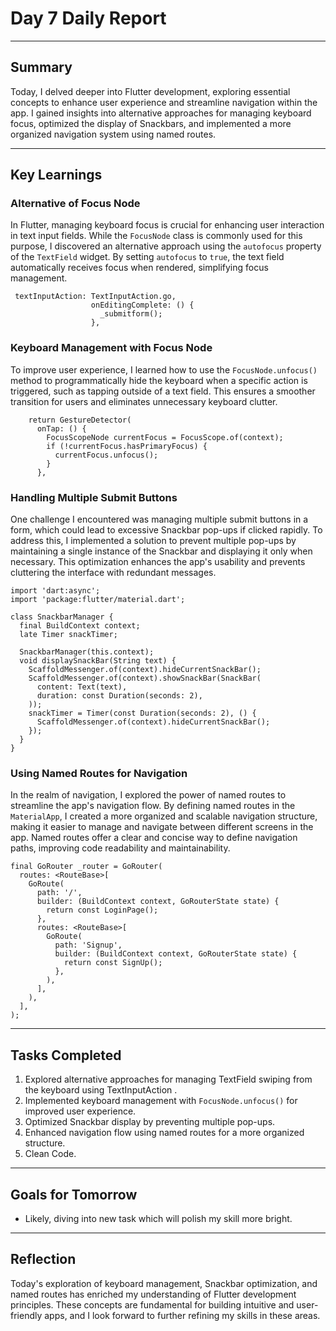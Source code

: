 # Day 7 Daily Report

---

## Summary

Today, I delved deeper into Flutter development, exploring essential concepts to enhance user experience and streamline navigation within the app. I gained insights into alternative approaches for managing keyboard focus, optimized the display of Snackbars, and implemented a more organized navigation system using named routes.

---

## Key Learnings

### Alternative of Focus Node

In Flutter, managing keyboard focus is crucial for enhancing user interaction in text input fields. While the `FocusNode` class is commonly used for this purpose, I discovered an alternative approach using the `autofocus` property of the `TextField` widget. By setting `autofocus` to `true`, the text field automatically receives focus when rendered, simplifying focus management.
```
 textInputAction: TextInputAction.go,
                  onEditingComplete: () {
                    _submitform();
                  },
```

### Keyboard Management with Focus Node

To improve user experience, I learned how to use the `FocusNode.unfocus()` method to programmatically hide the keyboard when a specific action is triggered, such as tapping outside of a text field. This ensures a smoother transition for users and eliminates unnecessary keyboard clutter.

```
    return GestureDetector(
      onTap: () {
        FocusScopeNode currentFocus = FocusScope.of(context);
        if (!currentFocus.hasPrimaryFocus) {
          currentFocus.unfocus();
        }
      },
```

### Handling Multiple Submit Buttons

One challenge I encountered was managing multiple submit buttons in a form, which could lead to excessive Snackbar pop-ups if clicked rapidly. To address this, I implemented a solution to prevent multiple pop-ups by maintaining a single instance of the Snackbar and displaying it only when necessary. This optimization enhances the app's usability and prevents cluttering the interface with redundant messages.

```
import 'dart:async';
import 'package:flutter/material.dart';

class SnackbarManager {
  final BuildContext context;
  late Timer snackTimer;

  SnackbarManager(this.context);
  void displaySnackBar(String text) {
    ScaffoldMessenger.of(context).hideCurrentSnackBar();
    ScaffoldMessenger.of(context).showSnackBar(SnackBar(
      content: Text(text),
      duration: const Duration(seconds: 2),
    ));
    snackTimer = Timer(const Duration(seconds: 2), () {
      ScaffoldMessenger.of(context).hideCurrentSnackBar();
    });
  }
}
```

### Using Named Routes for Navigation

In the realm of navigation, I explored the power of named routes to streamline the app's navigation flow. By defining named routes in the `MaterialApp`, I created a more organized and scalable navigation structure, making it easier to manage and navigate between different screens in the app. Named routes offer a clear and concise way to define navigation paths, improving code readability and maintainability.

```
final GoRouter _router = GoRouter(
  routes: <RouteBase>[
    GoRoute(
      path: '/',
      builder: (BuildContext context, GoRouterState state) {
        return const LoginPage();
      },
      routes: <RouteBase>[
        GoRoute(
          path: 'Signup',
          builder: (BuildContext context, GoRouterState state) {
            return const SignUp();
          },
        ),
      ],
    ),
  ],
);
```

---

## Tasks Completed

1. Explored alternative approaches for managing TextField swiping from the keyboard using TextInputAction .
2. Implemented keyboard management with `FocusNode.unfocus()` for improved user experience.
3. Optimized Snackbar display by preventing multiple pop-ups.
4. Enhanced navigation flow using named routes for a more organized structure.
5. Clean Code.

---

## Goals for Tomorrow

- Likely, diving into new task which will polish my skill more bright.

---

## Reflection

Today's exploration of keyboard management, Snackbar optimization, and named routes has enriched my understanding of Flutter development principles. These concepts are fundamental for building intuitive and user-friendly apps, and I look forward to further refining my skills in these areas.

